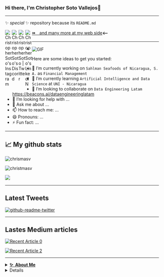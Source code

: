 
### Hi there, I'm **Christopher Soto Vallejos**👋

---
 ✨ _special_ ✨ repository because its `README.md` 

[⏩ &nbsp; and many more at my web side](https://khrizoto.wordpress.com/)**<--**
<a href="https://www.instagram.com/khrizoto/">
  <img align="left" alt="Christopher Soto's Instagram" width="22px" src="https://raw.githubusercontent.com/hussainweb/hussainweb/main/icons/instagram.png" />
</a> 
<a href="https://discord.gg/Christopher Soto#3743">
  <img align="left" alt="Christopher Soto's Discord" width="22px" src="https://raw.githubusercontent.com/peterthehan/peterthehan/master/assets/discord.svg" />
</a> 
<a href="https://twitter.com/csv_81">
  <img align="left" alt="Christopher Soto | Twitter" width="22px" src="https://raw.githubusercontent.com/peterthehan/peterthehan/master/assets/twitter.svg" />
</a> 
<a href="https://linkedin.com/in/christopher-soto-15b68431">
  <img align="left" alt="Christopher Soto's LinkedIN" width="22px" src="https://raw.githubusercontent.com/peterthehan/peterthehan/master/assets/linkedin.svg" />
</a> 

---

- <img align="center" alt="GIF" src="https://github.com/abhisheknaiidu/abhisheknaiidu/blob/master/code.gif?raw=true" width="500" height="320" />


Here are some ideas to get you started:

- 🔭 I’m currently working on `Sahlman Seafoods of Nicaragua, S. A.` as `Financial Management` 
- 🌱 I’m currently learning `Artificial Intelligence and Data Science` at `UNI - Nicaragua`
- 👯 I’m looking to collaborate on `Data Engineering Latam` https://beacons.ai/dataengineeringlatam
- 🤔 I’m looking for help with ...
- 💬 Ask me about ...
- 📫 How to reach me: ...
- 😄 Pronouns: ...
- ⚡ Fun fact: ...

---

<h2>📈 My github stats</h2>

<p align="left"> <img src="https://komarev.com/ghpvc/?username=chrismasv&color=brightgreen" alt="chrismasv" />
<p align="left"> <img width="50%" src="https://github-readme-stats.vercel.app/api?username=christmasv&show_icons=true&theme=gotham" alt="christmasv"/>
<p align="left"> <img width="50%" src="https://github-readme-stats.vercel.app/api/top-langs/?username=christmasv&theme=merko&layout=compact&hide_langs_below=1"/>

---

<h2>Latest Tweets</h2>
<p><a href="https://twitter.com/csv_81"><img src="https://github-readme-twitter.gazf.vercel.app/api?id=csv_81&amp;layout=wide" alt="github-readme-twitter"></a></p>


---
## Lastes Medium articles

 <a target="_blank" href="https://github-readme-medium-recent-article.vercel.app/medium/@khrizoto/0"><img src="https://github-readme-medium-recent-article.vercel.app/medium/@khrizoto/0" alt="Recent Article 0"> 

<a target="_blank" href="https://github-readme-medium-recent-article.vercel.app/medium/@khrizoto/2"><img src="https://github-readme-medium-recent-article.vercel.app/medium/@khrizoto/2" alt="Recent Article 2"> 



---
 <details>
  <summary><b>✨&nbsp;&nbsp;About&nbsp;Me</b></summary>
  <br/>
  
 

  </details>
 
 <details>
  <summary><b>🛠️&nbsp;&nbsp;Languages&nbsp;and&nbsp;Tools</b></summary>
  <br/>
  
  <a href="https://www.python.org" target="_blank"> <img src="https://raw.githubusercontent.com/devicons/devicon/master/icons/python/python-original.svg" alt="python" width="40" height="40"/> </a> 
  
  
  </details>
  
 
